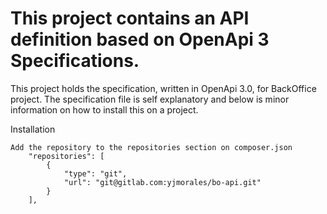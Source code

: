 # This project contains an API definition based on OpenApi 3 Specifications.

This project holds the specification, written in OpenApi 3.0, for BackOffice project.
The specification file is self explanatory and below is minor information on how to install this on a project.

Installation
````
Add the repository to the repositories section on composer.json
    "repositories": [
        {
            "type": "git",
            "url": "git@gitlab.com:yjmorales/bo-api.git"
        }
    ],
````